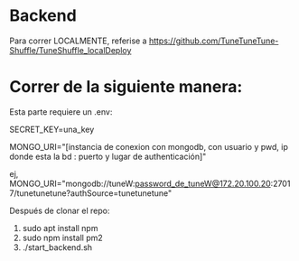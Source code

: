 # Backend

Para correr LOCALMENTE, referise a https://github.com/TuneTuneTune-Shuffle/TuneShuffle_localDeploy

# Correr de la siguiente manera:

Esta parte requiere un .env:

SECRET_KEY=una_key

MONGO_URI="[instancia de conexion con mongodb, con usuario y pwd, ip donde esta la bd : puerto y lugar de authenticación]"

ej, MONGO_URI="mongodb://tuneW:password_de_tuneW@172.20.100.20:27017/tunetunetune?authSource=tunetunetune"


Después de clonar el repo:

1. sudo apt install npm
2. sudo npm install pm2
3. ./start_backend.sh

